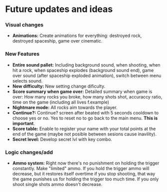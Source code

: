 # Future updates and ideas

### Visual changes
- **Animations:** Create animations for everything: destroyed rock, destroyed spaceship, game over cinematic.

### New Features
- **Entire sound pallet:** Including background sound, when shooting, when hit a rock, when spaceship explodes (background sound end), game over sound (after spaceship exploded animation), switch between menu selects sound.
- **New difficulty:** New setting change dificulty.
- **Score summary when game over:** Detailed summary when game is over: How many rocks you broke, how many shots shot, accuraccy ratio, time on the game (including all lives f.example)
- **Nightmare mode:** All rocks aim towards the player.
- **Continue?:** Continue? screen after beated with 5 seconds cooldown to choose yes or no. Yes to reset no to go back to the main menu. **This is important**.
- **Score table:** Enable to register your name with your total points at the end of the game (maybe not posible between sesions cause inavility).
- **Secret level:** Develop secret lvl with key combo. 

### Logic changes/add
- **Ammo system:** Right now there's no punishment on holding the trigger constantly. Make "limited" ammo. If you hold the trigger ammo will decrease, but it restores itself overtime if you stop shooting, that way the game punishes us for holding the trigger too much time. If you only shoot single shots ammo doesn't decrease.